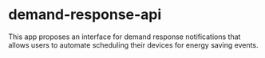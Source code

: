 # demand-response-api

This app proposes an interface for demand response notifications that allows users to automate scheduling their devices for energy saving events. 
